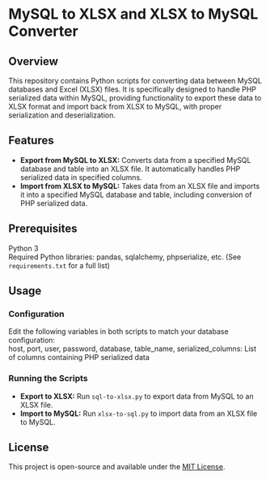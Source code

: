 MySQL to XLSX and XLSX to MySQL Converter
=========================================

Overview
--------

This repository contains Python scripts for converting data between MySQL databases and Excel (XLSX) files. It is specifically designed to handle PHP serialized data within MySQL, providing functionality to export these data to XLSX format and import back from XLSX to MySQL, with proper serialization and deserialization.

Features
--------

*   **Export from MySQL to XLSX:** Converts data from a specified MySQL database and table into an XLSX file. It automatically handles PHP serialized data in specified columns.
*   **Import from XLSX to MySQL:** Takes data from an XLSX file and imports it into a specified MySQL database and table, including conversion of PHP serialized data.

Prerequisites
-------------

Python 3  
Required Python libraries: pandas, sqlalchemy, phpserialize, etc. (See `requirements.txt` for a full list)

Usage
-----

### Configuration

Edit the following variables in both scripts to match your database configuration:  
host, port, user, password, database, table\_name, serialized\_columns: List of columns containing PHP serialized data

### Running the Scripts

*   **Export to XLSX:** Run `sql-to-xlsx.py` to export data from MySQL to an XLSX file.
*   **Import to MySQL:** Run `xlsx-to-sql.py` to import data from an XLSX file to MySQL.

License
-------

This project is open-source and available under the [MIT License](LICENSE).
